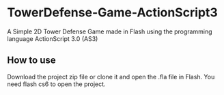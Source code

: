 # TowerDefense-Game-ActionScript3
A Simple 2D Tower Defense Game made in Flash using the programming language ActionScript 3.0 (AS3)

## How to use
Download the project zip file or clone it and open the .fla file in Flash. You need flash cs6 to open the project.

